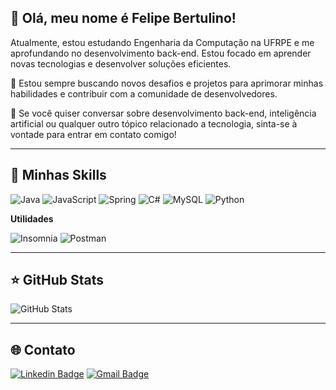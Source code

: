 ## 👋 Olá, meu nome é Felipe Bertulino!

Atualmente, estou estudando Engenharia da Computação na UFRPE e me aprofundando no desenvolvimento back-end. Estou focado em aprender novas tecnologias e desenvolver soluções eficientes.

🔭 Estou sempre buscando novos desafios e projetos para aprimorar minhas habilidades e contribuir com a comunidade de desenvolvedores.

💬 Se você quiser conversar sobre desenvolvimento back-end, inteligência artificial ou qualquer outro tópico relacionado a tecnologia, sinta-se à vontade para entrar em contato comigo!

---

## 🚀 Minhas Skills

![Java](https://img.shields.io/badge/-Java-333333?style=flat&logo=Java&logoColor=007396)
![JavaScript](https://img.shields.io/badge/-JavaScript-333333?style=flat&logo=javascript)
![Spring](https://img.shields.io/badge/-Spring-333333?style=flat&logo=spring)
![C#](https://img.shields.io/badge/-C%23-333333?style=flat&logo=c-sharp)
![MySQL](https://img.shields.io/badge/-MySQL-333333?style=flat&logo=mysql)
![Python](https://img.shields.io/badge/-Python-333333?style=flat&logo=python)

**Utilidades**

![Insomnia](https://img.shields.io/badge/-Insomnia-333333?style=flat&logo=insomnia)
![Postman](https://img.shields.io/badge/-Postman-333333?style=flat&logo=postman)

---

## ⭐ GitHub Stats

![GitHub Stats](https://github-readme-stats.vercel.app/api?username=FelipeBert&show_icons=true&theme=dracula)

---

## 🌐 Contato

[![Linkedin Badge](https://img.shields.io/badge/-Felipe%20Bertulino-blue?style=flat-square&logo=Linkedin&logoColor=white&link=https://www.linkedin.com/in/felipebertulino/)](https://www.linkedin.com/in/felipebertulino/)
[![Gmail Badge](https://img.shields.io/badge/-felipebertuli@gmail.com-006bed?style=flat-square&logo=Gmail&logoColor=white&link=mailto:felipebertuli@gmail.com)](mailto:felipebertuli@gmail.com)
